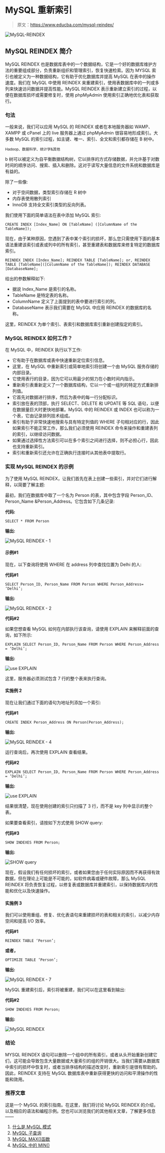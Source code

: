 # MySQL 重新索引

> 原文：<https://www.educba.com/mysql-reindex/>

![MySQL-REINDEX](img/d61066302063b5e74362e08bb07a7e43.png)



## MySQL REINDEX 简介

MySQL REINDEX 也是数据库表中的一个数据结构，它是一个好的数据库维护方法的重要组成部分，负责重新组织和管理索引，恢复快速检索。因为 MYSQL 索引也被定义为一种数据结构，它有助于优化数据库并提高 MySQL 在表中的操作速度。我们在 MySQL 中使用 REINDEX 来重建索引，使用表数据库中的一列或多列来快速访问数据并提高性能。MySQL REINDEX 表示重新建立索引的过程，以便在数据库损坏或需要修复时，使用 phpMyAdmin 使用索引正确地优化表和获取行。

### 句法

一般来说，我们可以应用 MySQL 的 REINDEX 或者在本地服务器如 WAMP、XAMPP 或 cPanel 上的 live 服务器上通过 phpMyAdmin 很容易地形成索引。大多数 MySQL 的索引过程，如主键、唯一、索引、全文和索引都存储在 B 树中。

<small>Hadoop、数据科学、统计学&其他</small>

b 树可以被定义为自平衡数据结构树，它以排序的方式存储数据，并允许基于对数时间的顺序访问、搜索、插入和删除。这对于读写大量信息的文件系统和数据库是有益的。

除了一些像:

*   对于空间数据，类型索引存储在 R 树中
*   内存表使用散列索引
*   InnoDB 支持全文索引类型的反向列表。

我们使用下面的简单语法在表中添加 MySQL 索引:

`CREATE INDEX [Index_Name] ON [TableName] ([ColumnName of the TableName]);`

现在，由于某种原因，您遇到了表中某个索引的损坏，那么您只需使用下面的基本语法重建该索引或表或列中的所有索引，甚至重建表和数据库来修复特定的数据库索引。

`REINDEX INDEX [Index_Name];
REINDEX TABLE [TableName]; or,
REINDEX TABLE [TableName]([ColumnName of the TableName]);
REINDEX DATABASE [DatabaseName];`

给出的参数解释如下:

*   据说 Index_Name 是索引的名称。
*   TableName 是特定表的名称。
*   ColumnName 定义了上面提到的表中要进行索引的列。
*   DatabaseName 表示我们需要在 MySQL 中应用 REINDEX 的数据库的名称。

这里，REINDEX 为单个索引、表索引和数据库索引重新创建指定的索引。

### MySQL REINDEX 如何工作？

在 MySQL 中，REINDEX 执行以下工作:

*   它有助于在数据库或表中快速重新定位索引信息。
*   这里，在 MySQL 中重新索引或简单地索引将创建一个由 MySQL 服务存储的内部目录。
*   它使用表行的目录，因为它可以用最少的努力在小数时间内指示。
*   重新索引表重新定义了一个数据库结构，它以一个或一组列的特定方式重新排列值。
*   它首先对数据进行排序，然后为表中的每一行分配标识。
*   索引放在表的顶部，执行 SELECT、DELETE 和 UPDATE 等 SQL 语句，以便在数据量巨大时更快地部署。MySQL 中的 REINDEX 或 INDEX 也可以称为一个表，它由记录排列技术组成。
*   索引有助于非常快速地搜索与具有特定列值的 WHERE 子句相对应的行，因此如果索引不能正常工作，那么我们必须使用 REINDEX 命令来操作和重建表列的索引，以继续访问数据。
*   如果通过选择性方法索引可以在多个索引之间进行选择，则不必担心行，因此也支持重新索引。
*   索引和重新索引还允许在正确执行连接时从其他表中提取行。

### 实现 MySQL REINDEX 的示例

为了使用 MySQL REINDEX，让我们首先在表上创建一些索引，并对它们进行解释，以简要了解主题:

最初，我们在数据库中取了一个名为 Person 的表，其中包含字段 Person_ID、Person_Name &Person_Address。它包含如下几条记录:

**代码:**

`SELECT * FROM Person`

**输出:**

![MySQL REINDEX - 1](img/600ad10ffe381545d7be7771c6eb96bc.png)



#### 示例#1

现在，以下查询将使用 WHERE 在 address 列中查找位置为 Delhi 的人:

**代码#1**

`SELECT Person_ID, Person_Name FROM Person WHERE Person_Address= ‘Delhi’;`

**输出:**

![MySQL REINDEX - 2](img/0610de3054dd4753f78bba41b3b8436c.png)



**代码#2**

如果您想查看 MySQL 如何在内部执行该查询，请使用 EXPLAIN 来解释前面的查询，如下所示:

`EXPLAIN SELECT Person_ID, Person_Name FROM Person WHERE Person_Address = ‘Delhi’;`

**输出:**

![use EXPLAIN](img/7c775e37516bb281482f29b2f83e3d3e.png)



这里，服务器必须测试包含 7 行的整个表来执行查询。

#### 实施例 2

现在让我们通过下面的语句为地址列添加一个索引:

**代码#1**

`CREATE INDEX Person_Address ON Person(Person_Address);`

**输出:**

![MySQL REINDEX - 4](img/87b4478fd2562afd32415dea58a4c748.png)



运行查询后，再次使用 EXPLAIN 查看结果。

**代码#2**

`EXPLAIN SELECT Person_ID, Person_Name FROM Person WHERE Person_Address = ‘Delhi’;`

**输出:**

![use EXPLAIN](img/6bf80356147e44007d5c5c15f7b086b5.png)



结果很清楚，现在使用创建的索引只扫描了 3 行，而不是 key 列中显示的整个表。

如果要查看索引，请按如下方式使用 SHOW query:

**代码#3**

`SHOW INDEXES FROM Person;`

**输出:**

![SHOW query](img/06ddcb35d67214ce7b63a60b1fc81bfb.png)



现在，假设我们有任何损坏的索引，或者如果您由于任何实际原因而不再获得有效数据，但在理论上可能是不可能的，如软件病毒或硬件故障，那么 MySQL REINDEX 将负责恢复过程，以修复表或数据库并重建索引，以保持数据库内的性能和优化以及快速操作。

#### 实施例 3

我们可以使用重组、修复、优化表语句来重建损坏的表和相关的索引，以减少内存空间和提高 I/O 效率。

**代码#1**

`REINDEX TABLE ‘Person’;`

**或者，**

`OPTIMIZE TABLE ‘Person’;`

**输出:**

![MySQL REINDEX - 7](img/2bf7adea70249b7d53554acd47d20b9b.png)



MySQL 重建索引后，索引将被重建，我们可以在这里看到输出:

**代码#2**

`SHOW INDEXES FROM Person;`

**输出:**

![MySQL REINDEX](img/0a456b6bdcc2f79fb17f62396f1dfdf0.png)



### 结论

MYSQL REINDEX 语句可以删除一个组中的所有索引，或者从头开始重新创建它们，这可能会导致包含大量数据或大量索引的组的开销很大。当我们需要从数据库中索引的损坏中恢复时，或者当排序结构的描述改变时，重新索引是很有帮助的。因此，REINDEX 支持在 MySQL 数据库表中重新获得更快的访问和平滑操作的性能和效用。

### 推荐文章

这是一个 MySQL 的索引指南。在这里，我们将讨论 MySQL REINDEX 的介绍，以及相应的语法和编程示例。您也可以浏览我们的其他相关文章，了解更多信息——

1.  [什么是 MySQL 模式](https://www.educba.com/what-is-a-mysql-schema/)
2.  [MySQL 子查询](https://www.educba.com/mysql-subquery/)
3.  [MySQL MAX()函数](https://www.educba.com/mysql-max-function/)
4.  [MySQL 中的 MIN()](https://www.educba.com/min-in-mysql/)





